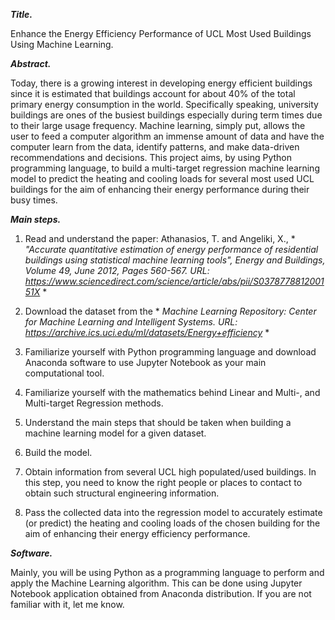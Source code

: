 ***Title.***

Enhance the Energy Efficiency Performance of UCL Most Used Buildings Using Machine Learning.

***Abstract.***

Today, there is a growing interest in developing energy efficient buildings since it is estimated that buildings account for about 40% of the 
total primary energy consumption in the world. Specifically speaking, university buildings are ones of the busiest buildings especially during term 
times due to their large usage frequency. Machine learning, simply put, allows the user to feed a computer algorithm an immense amount of data and have 
the computer learn from the data, identify patterns, and make data-driven recommendations and decisions. This project aims, by using Python programming language, 
to build a multi-target regression machine learning model to predict the heating and cooling loads for several most used UCL buildings for the aim of enhancing
their energy performance during their busy times.

***Main steps.***

1. Read and understand the paper: 
Athanasios, T. and Angeliki, X., * *"Accurate quantitative estimation of energy performance of residential buildings using statistical machine learning tools", 
Energy and Buildings, Volume 49, June 2012, Pages 560-567. URL: https://www.sciencedirect.com/science/article/abs/pii/S037877881200151X* *

2. Download the dataset from the * *Machine Learning Repository: Center for Machine Learning and Intelligent Systems. 
URL: https://archive.ics.uci.edu/ml/datasets/Energy+efficiency* * 

3. Familiarize yourself with Python programming language and download Anaconda software to use Jupyter Notebook as your main computational tool.

4. Familiarize yourself with the mathematics behind Linear and Multi-, and Multi-target Regression methods.

5. Understand the main steps that should be taken when building a machine learning model for a given dataset.

6. Build the model.

7. Obtain information from several UCL high populated/used buildings. In this step, you need to know the right people or places to contact to obtain 
such structural engineering information.

8. Pass the collected data into the regression model to accurately estimate (or predict) the heating and cooling loads of the chosen building for the aim 
of enhancing their energy efficiency performance.


***Software.***

Mainly, you will be using Python as a programming language to perform and apply the Machine Learning algorithm. This can be done using Jupyter Notebook 
application obtained from Anaconda distribution. If you are not familiar with it, let me know.
